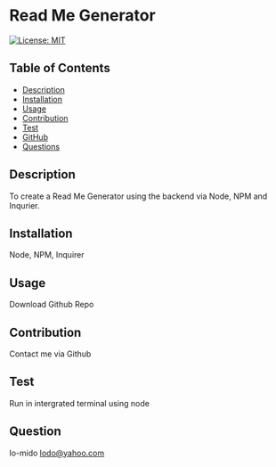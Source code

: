 
  # Read Me Generator  
    
  [![License: MIT](https://img.shields.io/badge/License-MIT-yellow.svg)](https://opensource.org/licenses/MIT)

  ## Table of Contents
    
  - [Description](#description)  
  - [Installation](#installation)
  - [Usage](#usage)
  - [Contribution](#contribution)
  - [Test](#test)
  - [GitHub](#gitHub)
  - [Questions](#questions)

  ## Description
  To create a Read Me Generator using the backend via Node, NPM and Inqurier. 
  ## Installation 
  Node, NPM, Inquirer 
  ## Usage
  Download Github Repo
  ## Contribution
  Contact me via Github 
  ## Test
  Run in intergrated terminal using node 
  ## Question
  lo-mido 
  lodo@yahoo.com

  
  